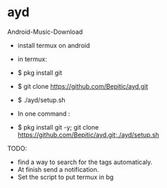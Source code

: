 # ayd
Android-Music-Download
- install termux on android
- in termux:
- $ pkg install git
- $ git clone https://github.com/Bepitic/ayd.git
- $ ./ayd/setup.sh

- In one command :
- $ pkg install git -y; git clone https://github.com/Bepitic/ayd.git;./ayd/setup.sh


TODO:
  - find a way to search for the tags automaticaly.
  - At finish send a notification.
  - Set the script to put termux in bg
